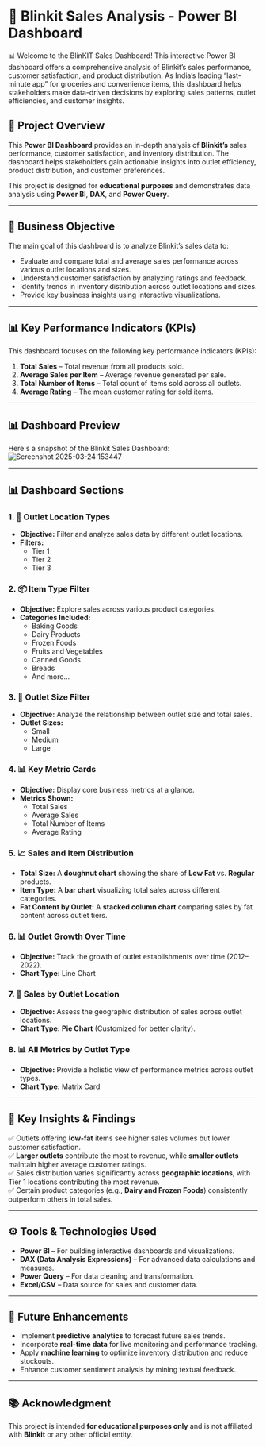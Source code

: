 # 🚀 Blinkit Sales Analysis - Power BI Dashboard  
📊 Welcome to the BlinKIT Sales Dashboard! This interactive Power BI dashboard offers a comprehensive analysis of Blinkit’s sales performance, customer satisfaction, and product distribution. As India’s leading “last-minute app” for groceries and convenience items, this dashboard helps stakeholders make data-driven decisions by exploring sales patterns, outlet efficiencies, and customer insights.

## 📌 Project Overview  
This **Power BI Dashboard** provides an in-depth analysis of **Blinkit’s** sales performance, customer satisfaction, and inventory distribution. The dashboard helps stakeholders gain actionable insights into outlet efficiency, product distribution, and customer preferences.  

This project is designed for **educational purposes** and demonstrates data analysis using **Power BI**, **DAX**, and **Power Query**.

---

## 📢 Business Objective  
The main goal of this dashboard is to analyze Blinkit’s sales data to:  
- Evaluate and compare total and average sales performance across various outlet locations and sizes. 
- Understand customer satisfaction by analyzing ratings and feedback.  
- Identify trends in inventory distribution across outlet locations and sizes.  
- Provide key business insights using interactive visualizations.  

---

## 📊 Key Performance Indicators (KPIs)  

This dashboard focuses on the following key performance indicators (KPIs):  

1. **Total Sales** – Total revenue from all products sold.  
2. **Average Sales per Item** – Average revenue generated per sale.  
3. **Total Number of Items** – Total count of items sold across all outlets.  
4. **Average Rating** – The mean customer rating for sold items.  

---
## 📊 Dashboard Preview
Here's a snapshot of the Blinkit Sales Dashboard:
![Screenshot 2025-03-24 153447](https://github.com/user-attachments/assets/2f9d93df-62db-4193-844f-68e47625ab1f)




---
## 📊 Dashboard Sections  

### 1. 📍 **Outlet Location Types**  
   - **Objective:** Filter and analyze sales data by different outlet locations.  
   - **Filters:**  
      - Tier 1  
      - Tier 2  
      - Tier 3  

### 2. 📦 **Item Type Filter**  
   - **Objective:** Explore sales across various product categories.  
   - **Categories Included:**  
      - Baking Goods  
      - Dairy Products  
      - Frozen Foods  
      - Fruits and Vegetables  
      - Canned Goods  
      - Breads  
      - And more...  

### 3. 🏢 **Outlet Size Filter**  
   - **Objective:** Analyze the relationship between outlet size and total sales.  
   - **Outlet Sizes:**  
      - Small  
      - Medium  
      - Large  

### 4. 📊 **Key Metric Cards**  
   - **Objective:** Display core business metrics at a glance.  
   - **Metrics Shown:**  
      - Total Sales  
      - Average Sales  
      - Total Number of Items  
      - Average Rating  

### 5. 📈 **Sales and Item Distribution**  
   - **Total Size:** A **doughnut chart** showing the share of **Low Fat** vs. **Regular** products.  
   - **Item Type:** A **bar chart** visualizing total sales across different categories.  
   - **Fat Content by Outlet:** A **stacked column chart** comparing sales by fat content across outlet tiers.

### 6. 📊 **Outlet Growth Over Time**
   - **Objective:** Track the growth of outlet establishments over time (2012–2022).  
   - **Chart Type:** Line Chart  

### 7. 📍 **Sales by Outlet Location**  
   - **Objective:** Assess the geographic distribution of sales across outlet locations.  
   - **Chart Type:** **Pie Chart** (Customized for better clarity).  

### 8. 📊 **All Metrics by Outlet Type**  
   - **Objective:** Provide a holistic view of performance metrics across outlet types.  
   - **Chart Type:** Matrix Card  

---

## 📌 Key Insights & Findings  

✅ Outlets offering **low-fat** items see higher sales volumes but lower customer satisfaction.  
✅ **Larger outlets** contribute the most to revenue, while **smaller outlets** maintain higher average customer ratings.  
✅ Sales distribution varies significantly across **geographic locations**, with Tier 1 locations contributing the most revenue.  
✅ Certain product categories (e.g., **Dairy and Frozen Foods**) consistently outperform others in total sales.  

---

## ⚙️ Tools & Technologies Used  

- **Power BI** – For building interactive dashboards and visualizations.  
- **DAX (Data Analysis Expressions)** – For advanced data calculations and measures.  
- **Power Query** – For data cleaning and transformation.  
- **Excel/CSV** – Data source for sales and customer data.  

---

## 🎯 Future Enhancements  

- Implement **predictive analytics** to forecast future sales trends.  
- Incorporate **real-time data** for live monitoring and performance tracking.  
- Apply **machine learning** to optimize inventory distribution and reduce stockouts.  
- Enhance customer sentiment analysis by mining textual feedback.  

---

## 📚 Acknowledgment  
This project is intended **for educational purposes only** and is not affiliated with **Blinkit** or any other official entity.  
